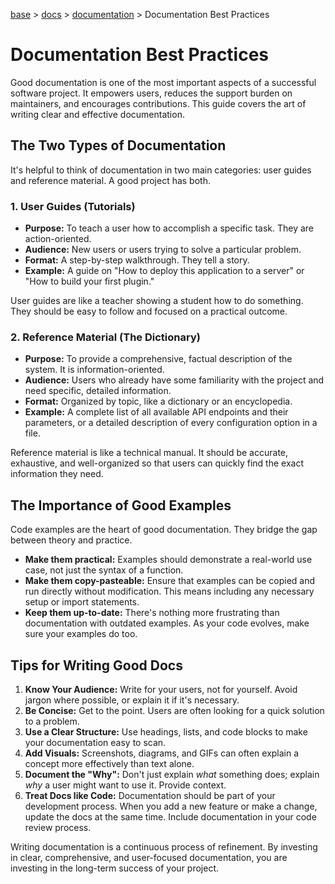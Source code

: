 [base](../README.md) > [docs](./README.md) > [documentation](./documentation.md) > Documentation Best Practices

# Documentation Best Practices

Good documentation is one of the most important aspects of a successful
software project.
It empowers users, reduces the support burden on maintainers, and encourages
contributions.
This guide covers the art of writing clear and effective documentation.

## The Two Types of Documentation

It's helpful to think of documentation in two main categories: user guides
and reference material.
A good project has both.

### 1. User Guides (Tutorials)

- **Purpose:** To teach a user how to accomplish a specific task.
  They are action-oriented.
- **Audience:** New users or users trying to solve a particular problem.
- **Format:** A step-by-step walkthrough.
  They tell a story.
- **Example:** A guide on "How to deploy this application to a server" or "How
  to build your first plugin."

User guides are like a teacher showing a student how to do something.
They should be easy to follow and focused on a practical outcome.

### 2. Reference Material (The Dictionary)

- **Purpose:** To provide a comprehensive, factual description of the system.
  It is information-oriented.
- **Audience:** Users who already have some familiarity with the project and
  need specific, detailed information.
- **Format:** Organized by topic, like a dictionary or an encyclopedia.
- **Example:** A complete list of all available API endpoints and their
  parameters, or a detailed description of every configuration option in a
  file.

Reference material is like a technical manual.
It should be accurate, exhaustive, and well-organized so that users can
quickly find the exact information they need.

## The Importance of Good Examples

Code examples are the heart of good documentation.
They bridge the gap between theory and practice.

- **Make them practical:** Examples should demonstrate a real-world use case,
  not just the syntax of a function.
- **Make them copy-pasteable:** Ensure that examples can be copied and run
  directly without modification.
  This means including any necessary setup or import statements.
- **Keep them up-to-date:** There's nothing more frustrating than
  documentation with outdated examples.
  As your code evolves, make sure your examples do too.

## Tips for Writing Good Docs

1.  **Know Your Audience:** Write for your users, not for yourself.
    Avoid jargon where possible, or explain it if it's necessary.
2.  **Be Concise:** Get to the point.
    Users are often looking for a quick solution to a problem.
3.  **Use a Clear Structure:** Use headings, lists, and code blocks to make
    your documentation easy to scan.
4.  **Add Visuals:** Screenshots, diagrams, and GIFs can often explain a
    concept more effectively than text alone.
5.  **Document the "Why":** Don't just explain _what_ something does; explain
    _why_ a user might want to use it.
    Provide context.
6.  **Treat Docs like Code:** Documentation should be part of your
    development process.
    When you add a new feature or make a change, update the docs at the same
    time.
    Include documentation in your code review process.

Writing documentation is a continuous process of refinement.
By investing in clear, comprehensive, and user-focused documentation, you are
investing in the long-term success of your project.
